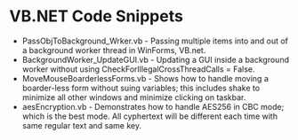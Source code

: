 # VB.NET Code Snippets

- PassObjToBackground_Wrker.vb - Passing multiple items into and out of a background worker thread in WinForms, VB.net.
- BackgroundWorker_UpdateGUI.vb - Updating a GUI inside a background worker without using CheckForIllegalCrossThreadCalls = False.
- MoveMouseBoarderlessForms.vb - Shows how to handle moving a boarder-less form without suing variables; this includes shake to minimize all other windows and minimize clicking on taskbar.
- aesEncryption.vb - Demonstrates how to handle AES256 in CBC mode; which is the best mode. All cyphertext will be different each time with same regular text and same key.
